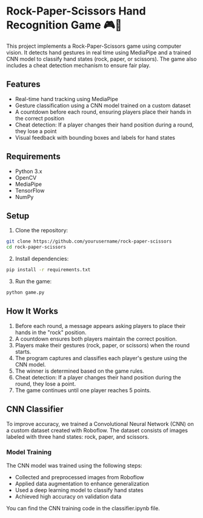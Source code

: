 # Rock-Paper-Scissors Hand Recognition Game 🎮🤖

This project implements a Rock-Paper-Scissors game using computer vision. It detects hand gestures in real time using MediaPipe and a trained CNN model to classify hand states (rock, paper, or scissors). The game also includes a cheat detection mechanism to ensure fair play.
## Features

- Real-time hand tracking using MediaPipe
- Gesture classification using a CNN model trained on a custom dataset
- A countdown before each round, ensuring players place their hands in the correct position
- Cheat detection: If a player changes their hand position during a round, they lose a point
- Visual feedback with bounding boxes and labels for hand states

## Requirements

- Python 3.x
- OpenCV
- MediaPipe
- TensorFlow
- NumPy

## Setup

1. Clone the repository:
```bash
git clone https://github.com/yourusername/rock-paper-scissors
cd rock-paper-scissors
```
2. Install dependencies:
```bash
pip install -r requirements.txt
```
3. Run the game:
```bash
python game.py
```

## How It Works

1. Before each round, a message appears asking players to place their hands in the "rock" position.
2. A countdown ensures both players maintain the correct position.
3. Players make their gestures (rock, paper, or scissors) when the round starts.
4. The program captures and classifies each player's gesture using the CNN model.
5. The winner is determined based on the game rules.
6. Cheat detection: If a player changes their hand position during the round, they lose a point.
7. The game continues until one player reaches 5 points.

## CNN Classifier

To improve accuracy, we trained a Convolutional Neural Network (CNN) on a custom dataset created with Roboflow. The dataset consists of images labeled with three hand states: rock, paper, and scissors.

### Model Training
The CNN model was trained using the following steps:
- Collected and preprocessed images from Roboflow
- Applied data augmentation to enhance generalization
- Used a deep learning model to classify hand states
- Achieved high accuracy on validation data

You can find the CNN training code in the classifier.ipynb file.

